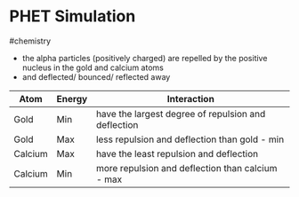 # PHET Simulation
#chemistry 
-  the alpha particles (positively charged) are repelled by the positive nucleus in the gold and calcium atoms
- and deflected/ bounced/ reflected away

| Atom    | Energy | Interaction                                         |
| ------- | ------ | --------------------------------------------------- |
| Gold    | Min    | have the largest degree of repulsion and deflection |
| Gold    | Max    | less repulsion and deflection than gold - min       |
| Calcium | Max    | have the least repulsion and deflection             |
| Calcium | Min    | more repulsion and deflection than calcium - max    |

